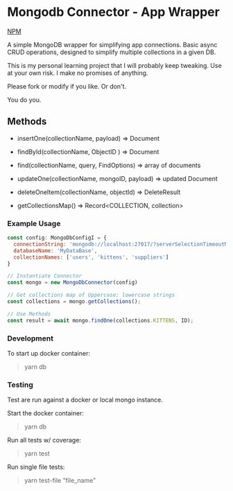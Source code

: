 
# Mongodb Connector - App Wrapper

[NPM](https://www.npmjs.com/package/@idcargill/mongodb-connector)

A simple MongoDB wrapper for simplifying app connections.
Basic async CRUD operations, designed to simplify multiple collections in a given DB.

This is my personal learning project that I will probably keep tweaking. Use at your own risk. I make no promises of anything.

Please fork or modify if you like. 
Or don't.  

You do you.

## Methods

- insertOne(collectionName, payload) => Document

- findById(collectionName, ObjectID ) => Document

- find(collectionName, query, FindOptions) => array of documents

- updateOne(collectionName, mongoID, payload) => updated Document

- deleteOneItem(collectionName, objectId) => DeleteResult

- getCollectionsMap() => Record<COLLECTION, collection>



### Example Usage

  ```javascript
  const config: MongoDbConfigI = {
    connectionString: 'mongodb://localhost:27017/?serverSelectionTimeoutMS=2000',
    databaseName: 'MyDataBase',
    collectionNames: ['users', 'kittens', 'suppliers']
  }

// Instantiate Connector
  const mongo = new MongoDbConnector(config)

// Get collections map of Uppercase: lowercase strings
  const collections = mongo.getCollections();

// Use Methods
  const result = await mongo.findOne(collections.KITTENS, ID);  
  ```

### Development

To start up docker container:
> yarn db


### Testing

Test are run against a docker or local mongo instance.

Start the docker container:
> yarn db

Run all tests w/ coverage:
> yarn test

Run single file tests:
> yarn test-file "file_name"
